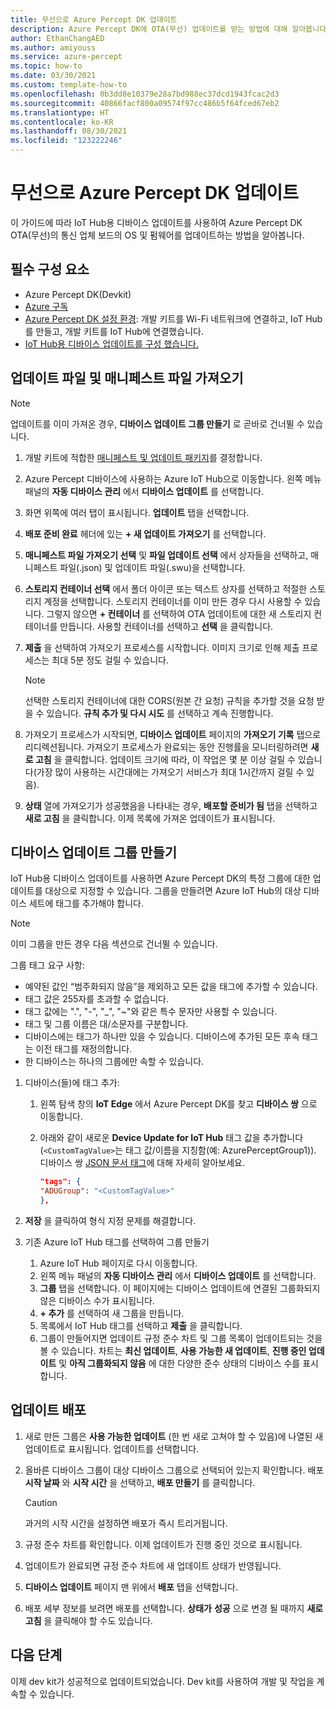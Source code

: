 ```yaml
---
title: 무선으로 Azure Percept DK 업데이트
description: Azure Percept DK에 OTA(무선) 업데이트를 받는 방법에 대해 알아봅니다.
author: EthanChangAED
ms.author: amiyouss
ms.service: azure-percept
ms.topic: how-to
ms.date: 03/30/2021
ms.custom: template-how-to
ms.openlocfilehash: 0b3dd8e10379e28a7bd988ec37dcd1943fcac2d3
ms.sourcegitcommit: 40866facf800a09574f97cc486b5f64fced67eb2
ms.translationtype: HT
ms.contentlocale: ko-KR
ms.lasthandoff: 08/30/2021
ms.locfileid: "123222246"
---
```

# <a name="update-azure-percept-dk-over-the-air"></a>무선으로 Azure Percept DK 업데이트

이 가이드에 따라 IoT Hub용 디바이스 업데이트를 사용하여 Azure Percept DK OTA(무선)의 통신 업체 보드의 OS 및 펌웨어를 업데이트하는 방법을 알아봅니다.

## <a name="prerequisites"></a>필수 구성 요소

- Azure Percept DK(Devkit)
- [Azure 구독](https://azure.microsoft.com/free/)
- [Azure Percept DK 설정 환경](./quickstart-percept-dk-set-up.md): 개발 키트를 Wi-Fi 네트워크에 연결하고, IoT Hub를 만들고, 개발 키트를 IoT Hub에 연결했습니다.
- [IoT Hub용 디바이스 업데이트를 구성 했습니다.](./how-to-set-up-over-the-air-updates.md)

## <a name="import-your-update-file-and-manifest-file"></a>업데이트 파일 및 매니페스트 파일 가져오기

> [!NOTE]
> 업데이트를 이미 가져온 경우, **디바이스 업데이트 그룹 만들기** 로 곧바로 건너뛸 수 있습니다.

1. 개발 키트에 적합한 [매니페스트 및 업데이트 패키지](./how-to-select-update-package.md)를 결정합니다.

1. Azure Percept 디바이스에 사용하는 Azure IoT Hub으로 이동합니다. 왼쪽 메뉴 패널의 **자동 디바이스 관리** 에서 **디바이스 업데이트** 를 선택합니다.

1. 화면 위쪽에 여러 탭이 표시됩니다. **업데이트** 탭을 선택합니다.

1. **배포 준비 완료** 헤더에 있는 **+ 새 업데이트 가져오기** 를 선택합니다.

1. **매니페스트 파일 가져오기 선택** 및 **파일 업데이트 선택** 에서 상자들을 선택하고, 매니페스트 파일(.json) 및 업데이트 파일(.swu)을 선택합니다.

1. **스토리지 컨테이너 선택** 에서 폴더 아이콘 또는 텍스트 상자를 선택하고 적절한 스토리지 계정을 선택합니다. 스토리지 컨테이너를 이미 만든 경우 다시 사용할 수 있습니다. 그렇지 않으면 **+ 컨테이너** 를 선택하여 OTA 업데이트에 대한 새 스토리지 컨테이너를 만듭니다. 사용할 컨테이너를 선택하고 **선택** 을 클릭합니다.

1. **제출** 을 선택하여 가져오기 프로세스를 시작합니다. 이미지 크기로 인해 제출 프로세스는 최대 5분 정도 걸릴 수 있습니다.

    > [!NOTE]
    > 선택한 스토리지 컨테이너에 대한 CORS(원본 간 요청) 규칙을 추가할 것을 요청 받을 수 있습니다. **규칙 추가 및 다시 시도** 를 선택하고 계속 진행합니다.

1. 가져오기 프로세스가 시작되면, **디바이스 업데이트** 페이지의 **가져오기 기록** 탭으로 리디렉션됩니다. 가져오기 프로세스가 완료되는 동안 진행률을 모니터링하려면 **새로 고침** 을 클릭합니다. 업데이트 크기에 따라, 이 작업은 몇 분 이상 걸릴 수 있습니다(가장 많이 사용하는 시간대에는 가져오기 서비스가 최대 1시간까지 걸릴 수 있음).

1. **상태** 열에 가져오기가 성공했음을 나타내는 경우, **배포할 준비가 됨** 탭을 선택하고 **새로 고침** 을 클릭합니다. 이제 목록에 가져온 업데이트가 표시됩니다.

## <a name="create-a-device-update-group"></a>디바이스 업데이트 그룹 만들기

IoT Hub용 디바이스 업데이트를 사용하면 Azure Percept DK의 특정 그룹에 대한 업데이트를 대상으로 지정할 수 있습니다. 그룹을 만들려면 Azure IoT Hub의 대상 디바이스 세트에 태그를 추가해야 합니다.

> [!NOTE]
> 이미 그룹을 만든 경우 다음 섹션으로 건너뛸 수 있습니다.

그룹 태그 요구 사항:

- 예약된 값인 “범주화되지 않음”을 제외하고 모든 값을 태그에 추가할 수 있습니다.
- 태그 값은 255자를 초과할 수 없습니다.
- 태그 값에는 ".", "-", "_", "~"와 같은 특수 문자만 사용할 수 있습니다.
- 태그 및 그룹 이름은 대/소문자를 구분합니다.
- 디바이스에는 태그가 하나만 있을 수 있습니다. 디바이스에 추가된 모든 후속 태그는 이전 태그를 재정의합니다.
- 한 디바이스는 하나의 그룹에만 속할 수 있습니다.

1. 디바이스(들)에 태그 추가:
    1. 왼쪽 탐색 창의 **IoT Edge** 에서 Azure Percept DK를 찾고 **디바이스 쌍** 으로 이동합니다.
    1. 아래와 같이 새로운 **Device Update for IoT Hub** 태그 값을 추가합니다(```<CustomTagValue>```는 태그 값/이름을 지칭함(예: AzurePerceptGroup1)). 디바이스 쌍 [JSON 문서 태그](../iot-hub/iot-hub-devguide-device-twins.md#device-twins)에 대해 자세히 알아보세요.

        ```json
        "tags": {
        "ADUGroup": "<CustomTagValue>"
        },
        ```

1. **저장** 을 클릭하여 형식 지정 문제를 해결합니다.

1. 기존 Azure IoT Hub 태그를 선택하여 그룹 만들기

    1. Azure IoT Hub 페이지로 다시 이동합니다.
    1. 왼쪽 메뉴 패널의 **자동 디바이스 관리** 에서 **디바이스 업데이트** 를 선택합니다.
    1. **그룹** 탭을 선택합니다. 이 페이지에는 디바이스 업데이트에 연결된 그룹화되지 않은 디바이스 수가 표시됩니다.
    1. **+ 추가** 를 선택하여 새 그룹을 만듭니다.
    1. 목록에서 IoT Hub 태그를 선택하고 **제출** 을 클릭합니다.
    1. 그룹이 만들어지면 업데이트 규정 준수 차트 및 그룹 목록이 업데이트되는 것을 볼 수 있습니다. 차트는 **최신 업데이트**, **사용 가능한 새 업데이트**, **진행 중인 업데이트** 및 **아직 그룹화되지 않음** 에 대한 다양한 준수 상태의 디바이스 수를 표시합니다.

## <a name="deploy-an-update"></a>업데이트 배포

1. 새로 만든 그룹은 **사용 가능한 업데이트** (한 번 새로 고쳐야 할 수 있음)에 나열된 새 업데이트로 표시됩니다. 업데이트를 선택합니다.

1. 올바른 디바이스 그룹이 대상 디바이스 그룹으로 선택되어 있는지 확인합니다. 배포 **시작 날짜** 와 **시작 시간** 을 선택하고, **배포 만들기** 를 클릭합니다.

    > [!CAUTION]
    > 과거의 시작 시간을 설정하면 배포가 즉시 트리거됩니다.

1. 규정 준수 차트를 확인합니다. 이제 업데이트가 진행 중인 것으로 표시됩니다.

1. 업데이트가 완료되면 규정 준수 차트에 새 업데이트 상태가 반영됩니다.

1. **디바이스 업데이트** 페이지 맨 위에서 **배포** 탭을 선택합니다.

1. 배포 세부 정보를 보려면 배포를 선택합니다. **상태가** **성공** 으로 변경 될 때까지 **새로 고침** 을 클릭해야 할 수도 있습니다.

## <a name="next-steps"></a>다음 단계

이제 dev kit가 성공적으로 업데이트되었습니다. Dev kit를 사용하여 개발 및 작업을 계속할 수 있습니다.
